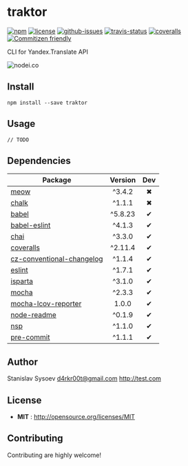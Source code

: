 # traktor

[![npm](https://img.shields.io/npm/v/traktor.svg)](https://www.npmjs.com/package/traktor)
[![license](https://img.shields.io/npm/l/traktor.svg)](http://opensource.org/licenses/MIT)
[![github-issues](https://img.shields.io/github/issues/d4rkr00t/traktor.svg)](https://github.com/d4rkr00t/traktor/issues)
[![travis-status](https://img.shields.io/travis/d4rkr00t/traktor.svg)](https://travis-ci.org/d4rkr00t/traktor)
[![coveralls](https://img.shields.io/coveralls/d4rkr00t/traktor.svg)](https://coveralls.io/github/d4rkr00t/traktor)
[![Commitizen friendly](https://img.shields.io/badge/commitizen-friendly-brightgreen.svg)](http://commitizen.github.io/cz-cli/)

CLI for Yandex.Translate API

![nodei.co](https://nodei.co/npm/traktor.png?downloads=true&downloadRank=true&stars=true)

## Install

```
npm install --save traktor
```

## Usage

```
// TODO
```

## Dependencies

Package | Version | Dev
--- |:---:|:---:
[meow](https://www.npmjs.com/package/meow) | ^3.4.2 | ✖
[chalk](https://www.npmjs.com/package/chalk) | ^1.1.1 | ✖
[babel](https://www.npmjs.com/package/babel) | ^5.8.23 | ✔
[babel-eslint](https://www.npmjs.com/package/babel-eslint) | ^4.1.3 | ✔
[chai](https://www.npmjs.com/package/chai) | ^3.3.0 | ✔
[coveralls](https://www.npmjs.com/package/coveralls) | ^2.11.4 | ✔
[cz-conventional-changelog](https://www.npmjs.com/package/cz-conventional-changelog) | ^1.1.4 | ✔
[eslint](https://www.npmjs.com/package/eslint) | ^1.7.1 | ✔
[isparta](https://www.npmjs.com/package/isparta) | ^3.1.0 | ✔
[mocha](https://www.npmjs.com/package/mocha) | ^2.3.3 | ✔
[mocha-lcov-reporter](https://www.npmjs.com/package/mocha-lcov-reporter) | 1.0.0 | ✔
[node-readme](https://www.npmjs.com/package/node-readme) | ^0.1.9 | ✔
[nsp](https://www.npmjs.com/package/nsp) | ^1.1.0 | ✔
[pre-commit](https://www.npmjs.com/package/pre-commit) | ^1.1.1 | ✔


## Author

Stanislav Sysoev <d4rkr00t@gmail.com> http://test.com

## License

 - **MIT** : http://opensource.org/licenses/MIT

## Contributing

Contributing are highly welcome!
